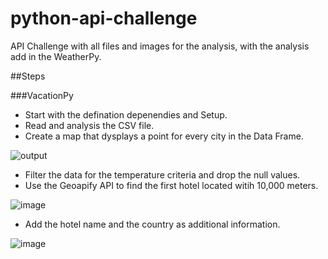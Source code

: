 # python-api-challenge

API Challenge with all files and images for the analysis, with the analysis add in the WeatherPy.

##Steps

###VacationPy

- Start with the defination depenendies and Setup.
- Read and analysis the CSV file.
- Create a map that dysplays a point for every city in the Data Frame.

![output](1.png)

- Filter the data for the temperature criteria and drop the null values.
- Use the Geoapify API to find the first hotel located witih 10,000 meters.

![image](https://github.com/KamillaToberia/python-api-challenge/assets/145527812/63775629-0971-484e-ad06-ee2028212110)

- Add the hotel name and the country as additional information.

![image](https://github.com/KamillaToberia/python-api-challenge/assets/145527812/03646c7e-3168-4a08-84a4-18ff0a64b699)

